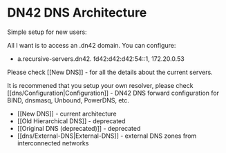 # DN42 DNS Architecture

Simple setup for new users:

All I want is to access an .dn42 domain. You can configure:
* a.recursive-servers.dn42. fd42:d42:d42:54::1, 172.20.0.53

Please check [[New DNS]] - for all the details about the current servers.

It is recommened that you setup your own resolver, please check [[dns/Configuration|Configuration]] - DN42 DNS forward configuration for BIND, dnsmasq, Unbound, PowerDNS, etc.

* [[New DNS]] - current architecture
* [[Old Hierarchical DNS]] - deprecated
* [[Original DNS (deprecated)]] - deprecated
* [[dns/External-DNS|External-DNS]] - external DNS zones from interconnected networks
